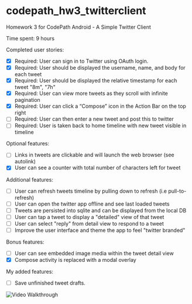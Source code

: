 # codepath_hw3_twitterclient
Homework 3 for CodePath Android - A Simple Twitter Client

Time spent: 9 hours

Completed user stories:

 * [X] Required: User can sign in to Twitter using OAuth login.
 * [X] Required: User should be displayed the username, name, and body for each tweet
 * [X] Required: User should be displayed the relative timestamp for each tweet "8m", "7h"
 * [X] Required: User can view more tweets as they scroll with infinite pagination
 * [X] Required: User can click a “Compose” icon in the Action Bar on the top right
 * [ ] Required: User can then enter a new tweet and post this to twitter
 * [ ] Required: User is taken back to home timeline with new tweet visible in timeline

Optional features:

 * [ ] Links in tweets are clickable and will launch the web browser (see autolink)
 * [X] User can see a counter with total number of characters left for tweet

Additional features:

 * [ ] User can refresh tweets timeline by pulling down to refresh (i.e pull-to-refresh)
 * [ ] User can open the twitter app offline and see last loaded tweets
 * [ ] Tweets are persisted into sqlite and can be displayed from the local DB
 * [ ] User can tap a tweet to display a "detailed" view of that tweet
 * [ ] User can select "reply" from detail view to respond to a tweet
 * [ ] Improve the user interface and theme the app to feel "twitter branded"

Bonus features:

 * [ ] User can see embedded image media within the tweet detail view
 * [X] Compose activity is replaced with a modal overlay

My added features:
 * [ ] Save unfinished tweet drafts.

 ![Video Walkthrough](hw3.gif)